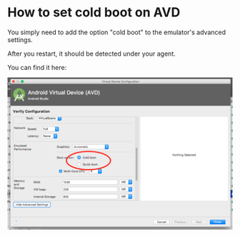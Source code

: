 # How to set cold boot on AVD

You simply need to add the option "cold boot" to the emulator's advanced settings.

After you restart, it should be detected under your agent.

You can find it here:

![](<../../.gitbook/assets/image (473) (1) (1).png>)
